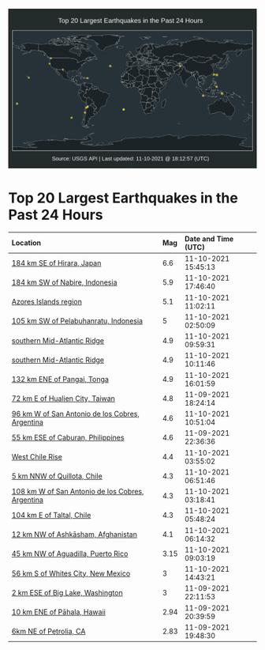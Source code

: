 ![Map](./map.png)

# Top 20 Largest Earthquakes in the Past 24 Hours

| Location | Mag | Date and Time (UTC) |
|:---|:---|:---|
| [184 km SE of Hirara, Japan](https://earthquake.usgs.gov/earthquakes/eventpage/us7000fszl) | 6.6 | 11-10-2021 15:45:13 |
| [184 km SW of Nabire, Indonesia](https://earthquake.usgs.gov/earthquakes/eventpage/us7000ft0f) | 5.9 | 11-10-2021 17:46:40 |
| [Azores Islands region](https://earthquake.usgs.gov/earthquakes/eventpage/us7000fsxw) | 5.1 | 11-10-2021 11:02:11 |
| [105 km SW of Pelabuhanratu, Indonesia](https://earthquake.usgs.gov/earthquakes/eventpage/us7000fsv8) | 5 | 11-10-2021 02:50:09 |
| [southern Mid-Atlantic Ridge](https://earthquake.usgs.gov/earthquakes/eventpage/us7000fsxv) | 4.9 | 11-10-2021 09:59:31 |
| [southern Mid-Atlantic Ridge](https://earthquake.usgs.gov/earthquakes/eventpage/us7000fsxn) | 4.9 | 11-10-2021 10:11:46 |
| [132 km ENE of Pangai, Tonga](https://earthquake.usgs.gov/earthquakes/eventpage/us7000fszy) | 4.9 | 11-10-2021 16:01:59 |
| [72 km E of Hualien City, Taiwan](https://earthquake.usgs.gov/earthquakes/eventpage/us7000fss1) | 4.8 | 11-09-2021 18:24:14 |
| [96 km W of San Antonio de los Cobres, Argentina](https://earthquake.usgs.gov/earthquakes/eventpage/us7000fsxu) | 4.6 | 11-10-2021 10:51:04 |
| [55 km ESE of Caburan, Philippines](https://earthquake.usgs.gov/earthquakes/eventpage/us7000fsty) | 4.6 | 11-09-2021 22:36:36 |
| [West Chile Rise](https://earthquake.usgs.gov/earthquakes/eventpage/us7000fsvm) | 4.4 | 11-10-2021 03:55:02 |
| [5 km NNW of Quillota, Chile](https://earthquake.usgs.gov/earthquakes/eventpage/us7000fswl) | 4.3 | 11-10-2021 06:51:46 |
| [108 km W of San Antonio de los Cobres, Argentina](https://earthquake.usgs.gov/earthquakes/eventpage/us7000fsvf) | 4.3 | 11-10-2021 03:18:41 |
| [104 km E of Taltal, Chile](https://earthquake.usgs.gov/earthquakes/eventpage/us7000fsw7) | 4.3 | 11-10-2021 05:48:24 |
| [12 km NW of Ashkāsham, Afghanistan](https://earthquake.usgs.gov/earthquakes/eventpage/us7000fswb) | 4.1 | 11-10-2021 06:14:32 |
| [45 km NW of Aguadilla, Puerto Rico](https://earthquake.usgs.gov/earthquakes/eventpage/pr2021314001) | 3.15 | 11-10-2021 09:03:19 |
| [56 km S of Whites City, New Mexico](https://earthquake.usgs.gov/earthquakes/eventpage/tx2021wazp) | 3 | 11-10-2021 14:43:21 |
| [2 km ESE of Big Lake, Washington](https://earthquake.usgs.gov/earthquakes/eventpage/uw61796116) | 3 | 11-09-2021 22:11:53 |
| [10 km ENE of Pāhala, Hawaii](https://earthquake.usgs.gov/earthquakes/eventpage/hv72789347) | 2.94 | 11-09-2021 20:39:59 |
| [6km NE of Petrolia, CA](https://earthquake.usgs.gov/earthquakes/eventpage/nc73650800) | 2.83 | 11-09-2021 19:48:30 |
